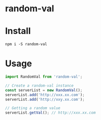 # random-val

# Install

```
npm i -S random-val
```

# Usage

```javascript
import RandomVal from 'random-val';

// Create a random-val instance
const serverList = new RandomVal();
serverList.add('http://xxx.xx.com');
serverList.add('http://xxy.xx.com');

// Getting a random value
serverList.getVal(); // http://xxx.xx.com
```